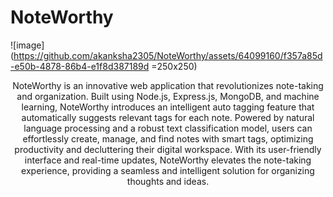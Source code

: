 # NoteWorthy
![image](https://github.com/akanksha2305/NoteWorthy/assets/64099160/f357a85d-e50b-4878-86b4-e1f8d387189d =250x250)


<div align='center'>

NoteWorthy is an innovative web application that revolutionizes note-taking and organization. Built using Node.js, Express.js, MongoDB, and machine learning, NoteWorthy introduces an intelligent auto tagging feature that automatically suggests relevant tags for each note. Powered by natural language processing and a robust text classification model, users can effortlessly create, manage, and find notes with smart tags, optimizing productivity and decluttering their digital workspace. With its user-friendly interface and real-time updates, NoteWorthy elevates the note-taking experience, providing a seamless and intelligent solution for organizing thoughts and ideas.
</div>
